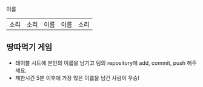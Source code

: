 <table>
      <tbody>
        <tr>
	이름 
       </tr> 
       <tr>
          <td>소리</td>
          <td>소리</td>
          <td>이름</td>
          <td>이름</td>
          <td>소리</td>
       <tr>
      </tbody>
</table>

## 땅따먹기 게임

- 테이블 시트에 본인의 이름을 남기고 팀의 repository에 add, commit, push 해주세요.
- 제한시간 5분 이후에 가장 많은 이름을 남긴 사람이 우승!
